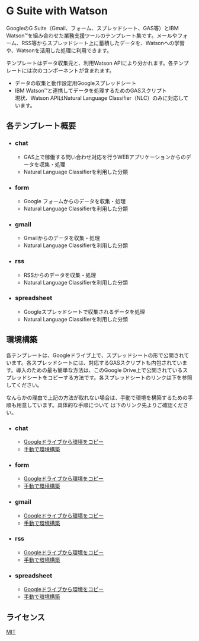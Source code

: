 G Suite with Watson
============================================
GoogleのG Suite（Gmail、フォーム、スプレッドシート、GAS等）とIBM Watson™を組み合わせた業務支援ツールのテンプレート集です。メールやフォーム、RSS等からスプレッドシート上に蓄積したデータを、Watsonへの学習や、Watsonを活用した処理に利用できます。

テンプレートはデータ収集元と、利用Watson APIにより分かれます。各テンプレートには次のコンポーネントが含まれます。

- データの収集と動作設定用Googleスプレッドシート  
- IBM Watson™と連携してデータを処理するためのGASスクリプト  
	現状、Watson APIはNatural Language Classifier（NLC）のみに対応しています。

## 各テンプレート概要
- ### chat
	- GAS上で稼働する問い合わせ対応を行うWEBアプリケーションからのデータを収集・処理
	- Natural Language Classifierを利用した分類
- ### form
	- Google フォームからのデータを収集・処理
	- Natural Language Classifierを利用した分類
- ### gmail
	- Gmailからのデータを収集・処理
	- Natural Language Classifierを利用した分類
- ### rss
	- RSSからのデータを収集・処理
	- Natural Language Classifierを利用した分類
- ### spreadsheet
	- Googleスプレッドシートで収集されるデータを処理
	- Natural Language Classifierを利用した分類


## 環境構築
各テンプレートは、Googleドライブ上で、スプレッドシートの形で公開されています。各スプレッドシートには、対応するGASスクリプトも内包されています。導入のための最も簡単な方法は、このGoogle Drive上で公開されているスプレッドシートをコピーする方法です。各スプレッドシートのリンクは下を参照してください。

なんらかの理由で上記の方法が取れない場合は、手動で環境を構築するための手順も用意しています。具体的な手順について
は下のリンク先よりご確認ください。
- ### chat
	- [Googleドライブから環境をコピー](https://docs.google.com/spreadsheets/d/1pUk2PrEO56QuyUnYiJgutjx5OTuPYmDh4JtLRnngbg0)
	- [手動で環境構築](https://github.com/softbank-developer/gsuite_with_watson/tree/master/chat)
- ### form
	- [Googleドライブから環境をコピー](https://docs.google.com/spreadsheets/d/1_ZK3d38NN984_1Z2QhwLHyuE2yT2gh4LefmQpn8W_kE)
	- [手動で環境構築](https://github.com/softbank-developer/gsuite_with_watson/tree/master/form)
- ### gmail
	- [Googleドライブから環境をコピー](https://docs.google.com/spreadsheets/d/18KObxlbLQL5W-ENQOWKr_cDB4EGV52KpybjMAIKfEYo)
	- [手動で環境構築](https://github.com/softbank-developer/gsuite_with_watson/tree/master/gmail)
- ### rss
	- [Googleドライブから環境をコピー](https://docs.google.com/spreadsheets/d/1MiOHGjc6o8vW3i0MZ7liiEgctxWPtJKgxVQaLEVXjM8)
	- [手動で環境構築](https://github.com/softbank-developer/gsuite_with_watson/tree/master/rss)
- ### spreadsheet
	- [Googleドライブから環境をコピー](https://docs.google.com/spreadsheets/d/1-Ikcm89xwDVj9P_sJFF34Dl6MoLWx-wgw-Siq_Tl6mE)
	- [手動で環境構築](https://github.com/softbank-developer/gsuite_with_watson/tree/master/spreadsheet)




## ライセンス
[MIT](https://accounts.google.com/https://github.com/softbank-developer/gsuite_with_watson/blob/master/LICENSE)
